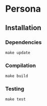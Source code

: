 # Persona 

## Installation

### Dependencies

```
make update
```

### Compilation

```
make build
```

### Testing

```
make test
```

